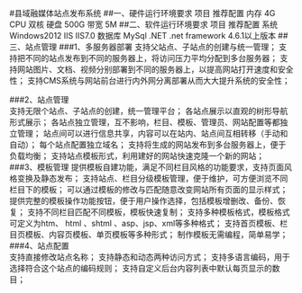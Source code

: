 #县域融媒体站点发布系统
##一、硬件运行环境要求
项目	推荐配置
内存	4G
CPU	双核
硬盘	500G
带宽	5M
##二、软件运行环境要求
项目	推荐配置
系统	Windows2012
IIS	IIS7.0
数据库	MySql
.NET	.net framework 4.6.1以上版本
##三、站点管理
###1、多服务器部署	
支持父站点、子站点的创建与统一管理；
支持把不同的站点发布到不同的服务器上，将访问压力平均分配到多台服务器；
支持网站图片、文档、视频分别部署到不同的服务器上，以提高网站打开速度和安全性；
支持CMS系统与网站前台进行内外网分离部署从而大大提升系统的安全性；

###2、站点管理	
支持无限个站点、子站点的创建，统一管理平台；
各站点展示以直观的树形导航形式展示；
各站点独立管理，互不影响，栏目、模板、管理员、网站配置等都独立管理；
站点间可以进行信息共享，内容可以在站内、站点间互相转移（手动和自动）；
每个站点配置独立域名；
支持将生成的网站发布到多台服务器上，便于负载均衡；
支持站点模板形式，利用建好的网站快速克隆一个新的网站；
###3、模板管理
提供模板自建功能，满足不同栏目风格的功能要求，支持页面风格变换及静态发布；
支持站点、栏目分级模板管理，便于维护，可方便浏览不同栏目下的模板；
可以通过模板的修改与匹配随意改变网站所有页面的显示样式；
提供完整的模板操作功能按钮，便于用户操作选择，包括模板增删改、备份、恢复；
支持不同栏目匹配不同模板，模板快速复制；
支持多种模板格式，模板格式可定义为htm、 html 、shtml 、asp、jsp、xml等多种格式；
支持首页模板、栏目页模板、内容页模板、单页模板等多种形式；
制作模板无需编程，简单易学；
###4、站点配置	
支持直接修改站点名称；
支持静态和动态两种访问方式；
支持多语言编码，用于选择符合这个站点的编码规则；
支持自定义后台内容列表中默认每页显示的数目；


